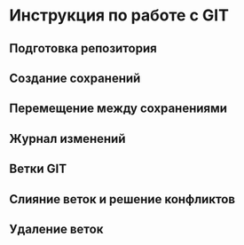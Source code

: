 # Инструкция по работе с GIT

## Подготовка репозитория

## Создание сохранений

## Перемещение между сохранениями

## Журнал изменений

## Ветки GIT

## Слияние веток и решение конфликтов

## Удаление веток